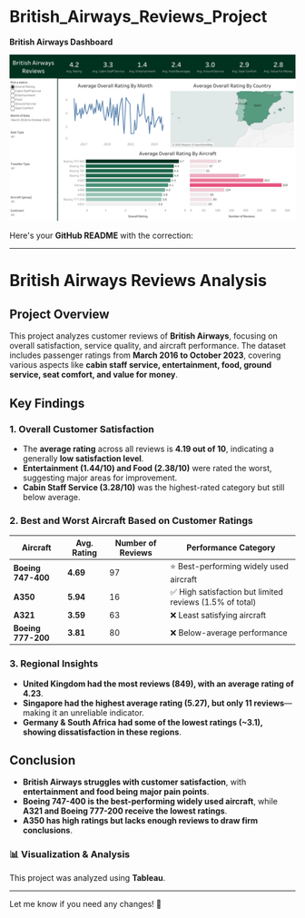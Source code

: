 # British_Airways_Reviews_Project

**British Airways Dashboard**

![Image Alt](https://github.com/mayurkhadse01/British_Airways_Reviews_Project/blob/f606e526f1e606e12b19ecefea555e7f6b60d826/Dashboard%201.png)


Here's your **GitHub README** with the correction:  

---

# **British Airways Reviews Analysis**  

## **Project Overview**  
This project analyzes customer reviews of **British Airways**, focusing on overall satisfaction, service quality, and aircraft performance. The dataset includes passenger ratings from **March 2016 to October 2023**, covering various aspects like **cabin staff service, entertainment, food, ground service, seat comfort, and value for money**.  

## **Key Findings**  

### **1. Overall Customer Satisfaction**  
- The **average rating** across all reviews is **4.19 out of 10**, indicating a generally **low satisfaction level**.  
- **Entertainment (1.44/10) and Food (2.38/10)** were rated the worst, suggesting major areas for improvement.  
- **Cabin Staff Service (3.28/10)** was the highest-rated category but still below average.  

### **2. Best and Worst Aircraft Based on Customer Ratings**  

| Aircraft | Avg. Rating | Number of Reviews | Performance Category |
|----------|------------|------------------|---------------------|
| **Boeing 747-400** | **4.69** | 97 | ⭐ Best-performing widely used aircraft |
| **A350** | **5.94** | 16 | ✅ High satisfaction but limited reviews (1.5% of total) |
| **A321** | **3.59** | 63 | ❌ Least satisfying aircraft |
| **Boeing 777-200** | **3.81** | 80 | ❌ Below-average performance |

### **3. Regional Insights**  
- **United Kingdom had the most reviews (849), with an average rating of 4.23**.  
- **Singapore had the highest average rating (5.27), but only 11 reviews**—making it an unreliable indicator.  
- **Germany & South Africa had some of the lowest ratings (~3.1), showing dissatisfaction in these regions**.  

## **Conclusion**  
- **British Airways struggles with customer satisfaction**, with **entertainment and food being major pain points**.  
- **Boeing 747-400 is the best-performing widely used aircraft**, while **A321 and Boeing 777-200 receive the lowest ratings**.  
- **A350 has high ratings but lacks enough reviews to draw firm conclusions**.  

### **📊 Visualization & Analysis**  
This project was analyzed using **Tableau**.  

---

Let me know if you need any changes! 🚀
